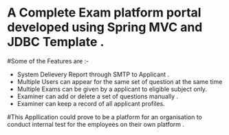 # A Complete Exam platform portal developed using Spring MVC and JDBC Template .
#Some of the Features are :-
- System Delievery Report through SMTP to Applicant .
- Multiple Users can appear for the same set of question at the same time 
- Multiple Exams can be given by a applicant to eligible subject only.
- Examiner can add or delete a set of questions manually . 
- Examiner can keep a record of all applicant profiles.

#This Appllication could prove to be a platform for an organisation to conduct internal test for the employees on their own platform .

